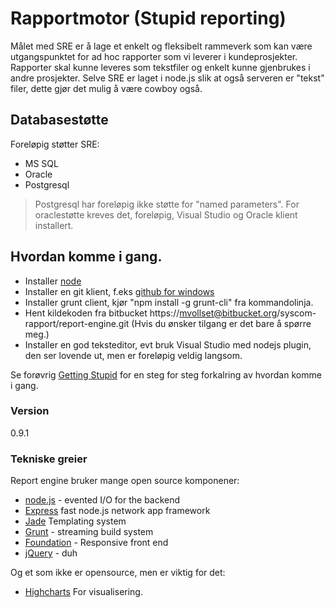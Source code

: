 # Rapportmotor (Stupid reporting)

Målet med SRE er å lage et enkelt og fleksibelt rammeverk som kan være utgangspunktet for ad hoc rapporter som vi leverer i kundeprosjekter. Rapporter skal kunne leveres som tekstfiler og enkelt kunne gjenbrukes i andre prosjekter. Selve SRE er laget i node.js slik at også serveren er "tekst" filer, dette gjør det mulig å være cowboy også.

## Databasestøtte 
Foreløpig støtter SRE:
  - MS SQL
  - Oracle
  - Postgresql
>Postgresql har foreløpig ikke støtte for "named parameters". For oraclestøtte kreves det, foreløpig, Visual Studio og Oracle klient installert.

## Hvordan komme i gang.
- Installer [node](https://nodejs.org/en/) 
- Installer en git klient, f.eks [github for windows](https://desktop.github.com/)
- Installer grunt client, kjør "npm install -g grunt-cli" fra kommandolinja.
- Hent kildekoden fra bitbucket https://mvollset@bitbucket.org/syscom-rapport/report-engine.git (Hvis du ønsker tilgang er det bare å spørre meg.)
- Installer en god teksteditor, evt bruk Visual Studio med nodejs plugin, den ser lovende ut, men er foreløpig veldig langsom.

Se forøvrig [Getting Stupid](getting-stupid.html) for en steg for steg forkalring av hvordan komme i gang.


### Version
0.9.1

### Tekniske greier

Report engine bruker mange open source komponener:
* [node.js](http://nodejs.org) - evented I/O for the backend
* [Express](http://expressjs.com) fast node.js network app framework
* [Jade](http://jade-lang.com) Templating system
* [Grunt](http://gruntjs.com) - streaming build system
* [Foundation](http://foundation.zurb.com) - Responsive front end
* [jQuery](http://jquery.com) - duh

Og et som ikke er opensource, men er viktig for det:
* [Highcharts](http://highcharts.com) For visualisering.








